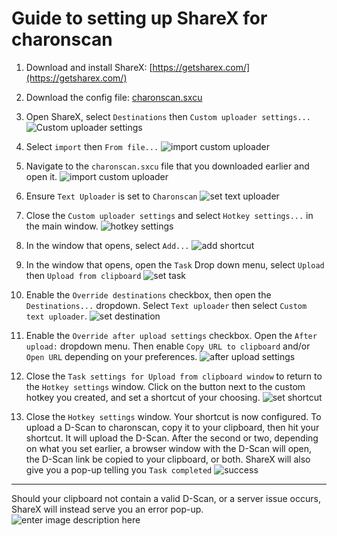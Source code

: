 ﻿# Guide to setting up ShareX for charonscan

 1. Download and install ShareX: [https://getsharex.com/](https://getsharex.com/)
2. Download the config file: [charonscan.sxcu](https://scan.ripcharon.space/data/charonscan.sxcu)
3. Open ShareX, select `Destinations` then `Custom uploader settings...`
![Custom uploader settings](https://i.imgur.com/GM3O3uJ.png)

4. Select `import` then `From file...`
![import custom uploader](https://i.imgur.com/pxQc6Ab.png)

5. Navigate to the `charonscan.sxcu` file that you downloaded earlier and open it.
![import custom uploader](https://i.imgur.com/LOrsd96.png)

6. Ensure `Text Uploader` is set to `Charonscan`
![set text uploader](https://i.imgur.com/ICNwicz.png)

7. Close the `Custom uploader settings` and select `Hotkey settings...` in the main window.
![hotkey settings](https://i.imgur.com/L2wzE2Q.png)

8. In the window that opens, select `Add...`
![add shortcut](https://i.imgur.com/5V2Hs3x.png)

9. In the window that opens, open the `Task` Drop down menu, select `Upload` then `Upload from clipboard`
![set task](https://i.imgur.com/zxvD9xV.png)

10.  Enable the `Override destinations` checkbox, then open the `Destinations...` dropdown.
Select `Text uploader` then select `Custom text uploader`.
![set destination](https://i.imgur.com/WmEkunM.png)

11. Enable the `Override after upload settings` checkbox.
Open the `After upload:` dropdown menu.
Then enable `Copy URL to clipboard` and/or `Open URL` depending on your preferences.
![after upload settings](https://i.imgur.com/SJsNH8t.png)

12. Close the `Task settings for Upload from clipboard window` to return to the `Hotkey settings` window.
Click on the button next to the custom hotkey you created, and set a shortcut of your choosing.
![set shortcut](https://i.imgur.com/SkEcCye.png)

13. Close the `Hotkey settings` window. Your shortcut is now configured. 
To upload a D-Scan to charonscan, copy it to your clipboard, then hit your shortcut.
It will upload the D-Scan. After the second or two, depending on what you set earlier, a browser window with the D-Scan will open, the D-Scan link be copied to your clipboard, or both.
ShareX will also give you a pop-up telling you `Task completed`
![success](https://i.imgur.com/5BT5erp.png)
***
Should your clipboard not contain a valid D-Scan, or a server issue occurs, ShareX will instead serve you an error pop-up.
![enter image description here](https://i.imgur.com/lougBvL.png)


